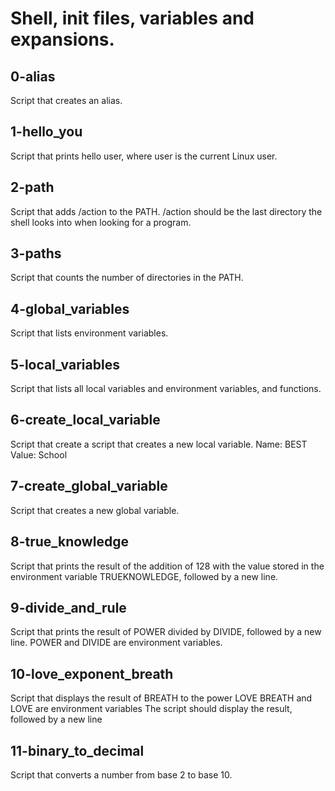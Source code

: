 # Shell, init files, variables and expansions.

## 0-alias
Script that creates an alias.

## 1-hello_you
Script that prints hello user, where user is the current Linux user.

## 2-path
Script that adds /action to the PATH. /action should be the last directory the shell looks into when looking for a program.

## 3-paths
Script that counts the number of directories in the PATH.

## 4-global_variables
Script that lists environment variables.

## 5-local_variables
Script that lists all local variables and environment variables, and functions.

## 6-create_local_variable
Script that create a script that creates a new local variable.
    Name: BEST
    Value: School

## 7-create_global_variable
Script that creates a new global variable.

## 8-true_knowledge
Script that prints the result of the addition of 128 with the value stored in the environment variable TRUEKNOWLEDGE, followed by a new line.

## 9-divide_and_rule
Script that prints the result of POWER divided by DIVIDE, followed by a new line.
    POWER and DIVIDE are environment variables.

## 10-love_exponent_breath
Script that displays the result of BREATH to the power LOVE
    BREATH and LOVE are environment variables
    The script should display the result, followed by a new line

## 11-binary_to_decimal
Script that converts a number from base 2 to base 10.



